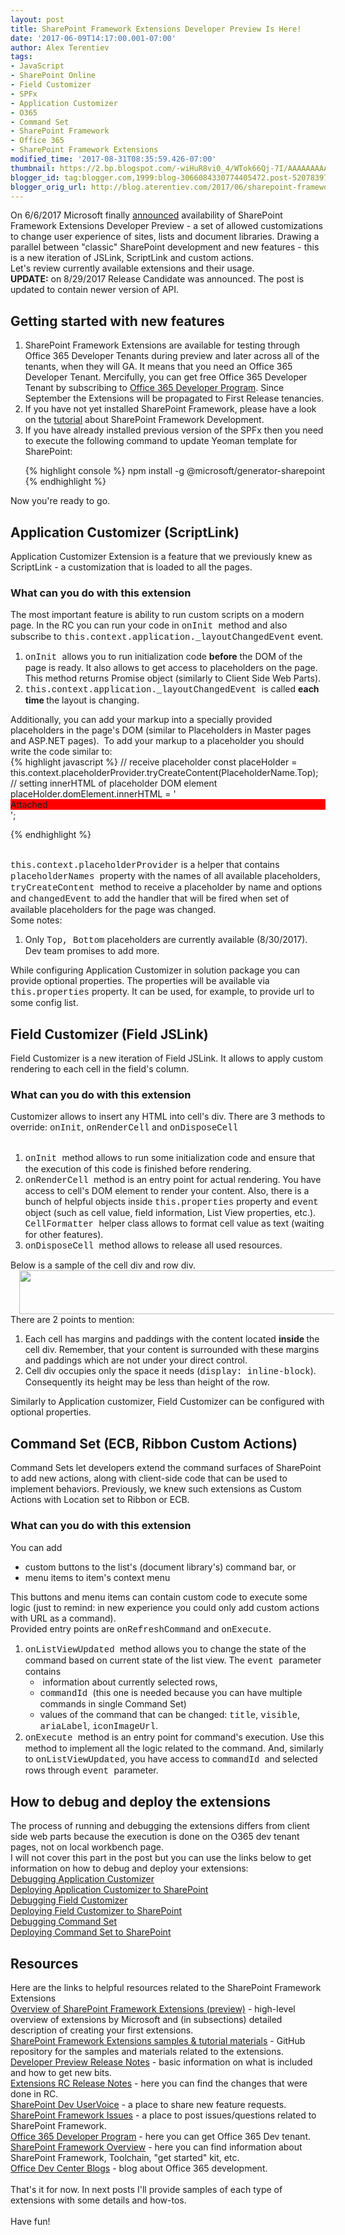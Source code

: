 ```yaml
---
layout: post
title: SharePoint Framework Extensions Developer Preview Is Here!
date: '2017-06-09T14:17:00.001-07:00'
author: Alex Terentiev
tags:
- JavaScript
- SharePoint Online
- Field Customizer
- SPFx
- Application Customizer
- O365
- Command Set
- SharePoint Framework
- Office 365
- SharePoint Framework Extensions
modified_time: '2017-08-31T08:35:59.426-07:00'
thumbnail: https://2.bp.blogspot.com/-wiHuR8vi0_4/WTok66Qj-7I/AAAAAAAAAes/O9rJXC6KxboJ9u64tRcKMgMUjm2TaSj2wCLcB/s72-c/cell_in_row.png
blogger_id: tag:blogger.com,1999:blog-3066084330774405472.post-5207839786318277543
blogger_orig_url: http://blog.aterentiev.com/2017/06/sharepoint-framework-extensions.html
---
```


On 6/6/2017 Microsoft finally&nbsp;<a href="https://dev.office.com/blogs/announcing-availability-of-sharepoint-framework-extensions-developer-preview" target="_blank">announced</a>&nbsp;availability of SharePoint Framework Extensions Developer Preview - a set of allowed customizations to change user experience of sites, lists and document libraries. Drawing a parallel between "classic" SharePoint development and new features - this is a new iteration of JSLink, ScriptLink and custom actions.<br />Let's review currently available extensions and their usage.<br /><b>UPDATE:</b>&nbsp;on 8/29/2017 Release Candidate was announced. The post is updated to contain newer version of API.<br /><a name='more'></a><h2>Getting started with new features</h2><div><ol><li>SharePoint Framework Extensions are available for testing through Office 365 Developer Tenants during preview and later across all of the tenants, when they will GA. It means that you need an Office 365 Developer Tenant. Mercifully, you can get free Office 365 Developer Tenant by subscribing to&nbsp;<a href="http://dev.office.com/devprogram" target="_blank">Office 365 Developer Program</a>. Since September the Extensions will be propagated to First Release tenancies.</li><li>If you have not yet installed SharePoint Framework, please have a look on the&nbsp;<a href="https://dev.office.com/sharepoint/docs/spfx/set-up-your-development-environment" target="_blank">tutorial</a>&nbsp;about SharePoint Framework Development.</li><li>If you have already installed previous version of the SPFx then you need to execute the following command to update Yeoman template for SharePoint:<br />

<div markdown="1">
{% highlight console %}
npm install -g @microsoft/generator-sharepoint
{% endhighlight %}
</div>

</li></ol>Now you're ready to go.<br /><h2>Application Customizer (ScriptLink)</h2></div><div>Application Customizer Extension is a feature that we previously knew as ScriptLink - a customization that is loaded to all the pages.<br /><h3>What can you do with this extension</h3></div><div>The most important feature is ability to run custom scripts on a modern page. In the RC you can run your code in  <span style="font-family: &quot;courier new&quot; , &quot;courier&quot; , monospace;">onInit </span>method and also subscribe to <span style="font-family: &quot;courier new&quot; , &quot;courier&quot; , monospace;">this.context.application._layoutChangedEvent</span> event.<br /><ol><li><span style="font-family: &quot;courier new&quot; , &quot;courier&quot; , monospace;">onInit </span>allows you to run initialization code <b>before</b> the DOM of the page is ready. It also allows to get access to placeholders on the page. This method returns Promise object (similarly to Client Side Web Parts).</li><li><span style="font-family: &quot;courier new&quot; , &quot;courier&quot; , monospace;">this.context.application._layoutChangedEvent&nbsp;</span>is called <b>each time </b>the layout is changing.</li></ol>Additionally, you can add your markup into a specially provided placeholders in the page's DOM (similar to Placeholders in Master pages and ASP.NET pages). &nbsp;To add your markup to a placeholder you should write the code similar to:<br />
<div markdown="1">
{% highlight javascript %}
// receive placeholder
const placeHolder = this.context.placeholderProvider.tryCreateContent(PlaceholderName.Top);
// setting innerHTML of placeholder DOM element
placeHolder.domElement.innerHTML = '<div style="background-color: red;">Attached</div>';

{% endhighlight %}
</div>
<br /><span style="font-family: &quot;courier new&quot; , &quot;courier&quot; , monospace;">this.context.placeholderProvider</span> is a helper that contains <span style="font-family: &quot;courier new&quot; , &quot;courier&quot; , monospace;">placeholderNames </span>property with the names of all available placeholders, <span style="font-family: &quot;courier new&quot; , &quot;courier&quot; , monospace;">tryCreateContent </span>method to receive a placeholder by name and options and <span style="font-family: &quot;courier new&quot; , &quot;courier&quot; , monospace;">changedEvent</span> to add the handler that will be fired when set of available placeholders for the page was changed.<br />Some notes:<br /><ol><li>Only <span style="font-family: &quot;courier new&quot; , &quot;courier&quot; , monospace;">Top, Bottom</span> placeholders are currently available (8/30/2017). Dev team promises to add more.</li></ol>While configuring Application Customizer in solution package you can provide optional properties. The properties will be available via <span style="font-family: &quot;courier new&quot; , &quot;courier&quot; , monospace;">this.properties</span> property. It can be used, for example, to provide url to some config list.</div><h2>Field Customizer (Field JSLink)</h2><div>Field Customizer is a new iteration of Field JSLink. It allows to apply custom rendering to each cell in the field's column.<br /><h3>What can you do with this extension</h3></div><div>Customizer allows to insert any HTML into cell's div. There are 3 methods to override: <span style="font-family: &quot;courier new&quot; , &quot;courier&quot; , monospace;">onInit</span>, <span style="font-family: &quot;courier new&quot; , &quot;courier&quot; , monospace;">onRenderCell</span> and <span style="font-family: &quot;courier new&quot; , &quot;courier&quot; , monospace;">onDisposeCell</span></div><div><br /><ol><li><span style="font-family: &quot;courier new&quot; , &quot;courier&quot; , monospace;">onInit </span>method allows to run some initialization code and ensure that the execution of this code is finished before rendering.</li><li><span style="font-family: &quot;courier new&quot; , &quot;courier&quot; , monospace;">onRenderCell </span>method is an entry point for actual rendering. You have access to cell's DOM element to render your content. Also, there is a bunch of helpful objects inside <span style="font-family: &quot;courier new&quot; , &quot;courier&quot; , monospace;">this.properties</span> property and <span style="font-family: &quot;courier new&quot; , &quot;courier&quot; , monospace;">event</span> object (such as cell value, field information, List View properties, etc.). <span style="font-family: &quot;courier new&quot; , &quot;courier&quot; , monospace;">CellFormatter&nbsp;</span>helper class allows to format cell value as text (waiting for other features).</li><li><span style="font-family: &quot;courier new&quot; , &quot;courier&quot; , monospace;">onDisposeCell </span>method allows to release all used resources.</li></ol></div><div>Below is a sample of the cell div and row div.</div><div class="separator" style="clear: both; text-align: center;"><a href="https://2.bp.blogspot.com/-wiHuR8vi0_4/WTok66Qj-7I/AAAAAAAAAes/O9rJXC6KxboJ9u64tRcKMgMUjm2TaSj2wCLcB/s1600/cell_in_row.png" imageanchor="1" style="margin-left: 1em; margin-right: 1em;"><img border="0" data-original-height="178" data-original-width="1600" height="70" src="https://2.bp.blogspot.com/-wiHuR8vi0_4/WTok66Qj-7I/AAAAAAAAAes/O9rJXC6KxboJ9u64tRcKMgMUjm2TaSj2wCLcB/s640/cell_in_row.png" width="640" /></a></div>There are 2 points to mention:<br /><ol><li>Each cell has margins and paddings with the content located <b>inside </b>the cell div. Remember, that your content is surrounded with these margins and paddings which are not under your direct control.</li><li>Cell div occupies only the space it needs (<span style="font-family: &quot;courier new&quot; , &quot;courier&quot; , monospace;">display: inline-block</span>). Consequently its height may be less than height of the row.</li></ol>Similarly to Application customizer, Field Customizer can be configured with optional properties.<br /><h2>Command Set (ECB, Ribbon Custom Actions)</h2><div>Command Sets let developers extend the command surfaces of SharePoint to add new actions, along with client-side code that can be used to implement behaviors. Previously, we knew such extensions as Custom Actions with Location set to Ribbon or ECB.<br /><h3>What can you do with this extension</h3></div><div>You can add<br /><ul><li>custom buttons to the list's (document library's) command bar, or&nbsp;</li><li>menu items to item's context menu</li></ul>This buttons and menu items can contain custom code to execute some logic (just to remind: in new experience you could only add custom actions with URL as a command).<br />Provided entry points are <span style="font-family: &quot;courier new&quot; , &quot;courier&quot; , monospace;">onRefreshCommand</span> and <span style="font-family: &quot;courier new&quot; , &quot;courier&quot; , monospace;">onExecute</span>.</div><div><ol><li><span style="font-family: &quot;courier new&quot; , &quot;courier&quot; , monospace;">onListViewUpdated </span>method allows you to change the state of the command based on current state of the list view. The <span style="font-family: &quot;courier new&quot; , &quot;courier&quot; , monospace;">event </span>parameter contains <ul><li>&nbsp;information about currently selected rows,&nbsp;</li><li><span style="font-family: &quot;courier new&quot; , &quot;courier&quot; , monospace;">commandId </span>(this one is needed because you can have multiple commands in single Command Set)&nbsp;</li><li>values of the command that can be changed: <span style="font-family: &quot;courier new&quot; , &quot;courier&quot; , monospace;">title</span>, <span style="font-family: &quot;courier new&quot; , &quot;courier&quot; , monospace;">visible</span>, <span style="font-family: &quot;courier new&quot; , &quot;courier&quot; , monospace;">ariaLabel</span>, <span style="font-family: &quot;courier new&quot; , &quot;courier&quot; , monospace;">iconImageUrl</span>.</li></ul></li><li><span style="font-family: &quot;courier new&quot; , &quot;courier&quot; , monospace;">onExecute </span>method is an entry point for command's execution. Use this method to implement all the logic related to the command. And, similarly to&nbsp;<span style="font-family: &quot;courier new&quot;, courier, monospace;">onListViewUpdated</span>, you have access to <span style="font-family: &quot;courier new&quot; , &quot;courier&quot; , monospace;">commandId </span>and selected rows through <span style="font-family: &quot;courier new&quot; , &quot;courier&quot; , monospace;">event </span>parameter.</li></ol><h2>How to debug and deploy the extensions</h2></div><div>The process of running and debugging the extensions differs from client side web parts because the execution is done on the O365 dev tenant pages, not on local workbench page.<br />I will not cover this part in the post but you can use the links below to get information on how to debug and deploy your extensions:<br /><a href="https://dev.office.com/sharepoint/docs/spfx/extensions/get-started/build-a-hello-world-extension#debugging-your-application-customizer-using-gulp-serve-and-query-string-parameters" target="_blank">Debugging Application Customizer</a><br /><a href="https://dev.office.com/sharepoint/docs/spfx/extensions/get-started/serving-your-extension-from-sharepoint" target="_blank">Deploying Application Customizer to SharePoint</a><br /><a href="https://dev.office.com/sharepoint/docs/spfx/extensions/get-started/building-simple-field-customizer#debugging-your-field-customizer-using-gulp-serve-and-query-string-parameters" target="_blank">Debugging Field Customizer</a><br /><a href="https://dev.office.com/sharepoint/docs/spfx/extensions/get-started/building-simple-field-customizer#add-field-definition-to-solution-package-for-deployment" target="_blank">Deploying Field Customizer to SharePoint</a><br /><a href="https://dev.office.com/sharepoint/docs/spfx/extensions/get-started/building-simple-cmdset-with-dialog-api#debugging-your-listview-command-set-using-gulp-serve-and-query-string-parameters" target="_blank">Debugging Command Set</a><br /><a href="https://dev.office.com/sharepoint/docs/spfx/extensions/get-started/building-simple-cmdset-with-dialog-api#adding-listview-command-set-to-solution-package-for-deployment" target="_blank">Deploying Command Set to SharePoint</a><br /><h2>Resources</h2></div><div>Here are the links to helpful resources related to the SharePoint Framework Extensions</div><div><a href="https://dev.office.com/sharepoint/docs/spfx/extensions/overview-extensions" target="_blank">Overview of SharePoint Framework Extensions (preview)</a>&nbsp;- high-level overview of extensions by Microsoft and (in subsections) detailed description of creating your first extensions.</div><div><a href="https://github.com/SharePoint/sp-dev-fx-extensions" target="_blank">SharePoint Framework Extensions samples &amp; tutorial materials</a>&nbsp;- GitHub repository for the samples and materials related to the extensions.</div><div><a href="https://github.com/SharePoint/sp-dev-docs/wiki/Release-Notes---Extensions-Dev-Preview-Drop-1" target="_blank">Developer Preview Release Notes</a>&nbsp;- basic information on what is included and how to get new bits.<br /><a href="https://github.com/SharePoint/sp-dev-docs/wiki/Release-Notes---Extensions-RC-Drop-1.2">Extensions RC Release Notes</a>&nbsp;- here you can find the changes that were done in RC.</div><div><a href="http://aka.ms/sp-dev-uservoice" target="_blank">SharePoint Dev UserVoice</a>&nbsp;- a place to share new feature requests.</div><div><a href="https://github.com/SharePoint/sp-dev-docs/issues" target="_blank">SharePoint Framework Issues</a>&nbsp;- a place to post issues/questions related to SharePoint Framework.</div><div><a href="https://dev.office.com/devprogram" target="_blank">Office 365 Developer Program</a>&nbsp;- here you can get Office 365 Dev tenant.</div><div><a href="https://dev.office.com/sharepoint/docs/spfx/sharepoint-framework-overview" target="_blank">SharePoint Framework Overview</a>&nbsp;- here you can find information about SharePoint Framework, Toolchain, "get started" kit, etc.</div><div><a href="https://dev.office.com/blogs" target="_blank">Office Dev Center Blogs</a>&nbsp;- blog about Office 365 development.</div><div><br /></div><div>That's it for now. In next posts I'll provide samples of each type of extensions with some details and how-tos.</div><div><br /></div><div>Have fun!</div><div><ol></ol></div>